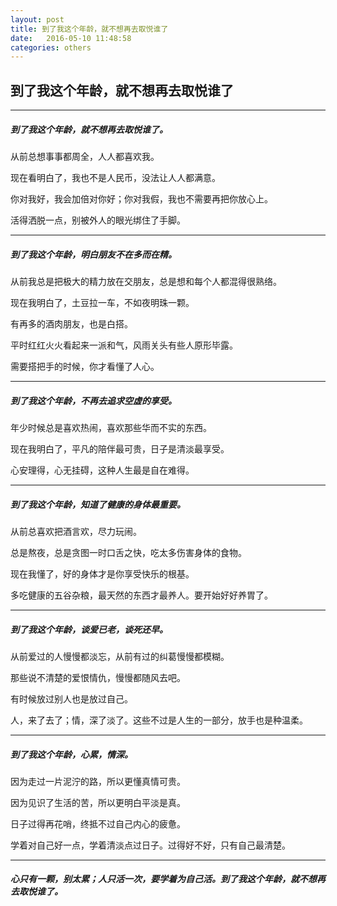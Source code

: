 ```yaml
---
layout: post
title: 到了我这个年龄，就不想再去取悦谁了
date:   2016-05-10 11:48:58
categories: others
---
```


## 到了我这个年龄，就不想再去取悦谁了
<hr>

<h5><b>到了我这个年龄，就不想再去取悦谁了。</b></h5>

从前总想事事都周全，人人都喜欢我。

现在看明白了，我也不是人民币，没法让人人都满意。

你对我好，我会加倍对你好；你对我假，我也不需要再把你放心上。

活得洒脱一点，别被外人的眼光绑住了手脚。

<hr>

<h5><b>到了我这个年龄，明白朋友不在多而在精。</b></h5>

从前我总是把极大的精力放在交朋友，总是想和每个人都混得很熟络。

现在我明白了，土豆拉一车，不如夜明珠一颗。

有再多的酒肉朋友，也是白搭。

平时红红火火看起来一派和气，风雨关头有些人原形毕露。

需要搭把手的时候，你才看懂了人心。

<hr>

<h5><b>到了我这个年龄，不再去追求空虚的享受。</b></h5>

年少时候总是喜欢热闹，喜欢那些华而不实的东西。

现在我明白了，平凡的陪伴最可贵，日子是清淡最享受。

心安理得，心无挂碍，这种人生最是自在难得。

<hr>

<h5><b>到了我这个年龄，知道了健康的身体最重要。</b></h5>

从前总喜欢把酒言欢，尽力玩闹。

总是熬夜，总是贪图一时口舌之快，吃太多伤害身体的食物。 

现在我懂了，好的身体才是你享受快乐的根基。

多吃健康的五谷杂粮，最天然的东西才最养人。要开始好好养胃了。

<hr>

<h5><b>到了我这个年龄，谈爱已老，谈死还早。</b></h5>

从前爱过的人慢慢都淡忘，从前有过的纠葛慢慢都模糊。

那些说不清楚的爱恨情仇，慢慢都随风去吧。

有时候放过别人也是放过自己。

人，来了去了；情，深了淡了。这些不过是人生的一部分，放手也是种温柔。

<hr>

<h5><b>到了我这个年龄，心累，情深。</b></h5>

因为走过一片泥泞的路，所以更懂真情可贵。

因为见识了生活的苦，所以更明白平淡是真。

日子过得再花哨，终抵不过自己内心的疲惫。

学着对自己好一点，学着清淡点过日子。过得好不好，只有自己最清楚。

<hr>

<h5><b>心只有一颗，别太累；人只活一次，要学着为自己活。到了我这个年龄，就不想再去取悦谁了。</b></h5>